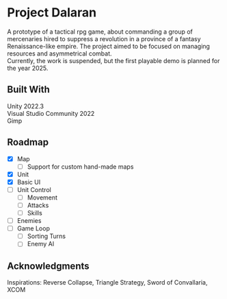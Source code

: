 # Project Dalaran
A prototype of a tactical rpg game, about commanding a group of mercenaries hired to suppress a revolution in a province of a fantasy Renaissance-like empire. The project aimed to be focused on managing resources and asymmetrical combat.<br>
Currently, the work is suspended, but the first playable demo is planned for the year 2025.

## Built With
Unity 2022.3<br>
Visual Studio Community 2022<br>
Gimp

## Roadmap
- [X] Map
  - [ ] Support for custom hand-made maps
- [X] Unit
- [X] Basic UI
- [ ] Unit Control
  - [ ] Movement
  - [ ] Attacks
  - [ ] Skills
- [ ] Enemies
- [ ] Game Loop
  - [ ] Sorting Turns
  - [ ] Enemy AI
     
## Acknowledgments
Inspirations: Reverse Collapse, Triangle Strategy, Sword of Convallaria, XCOM
